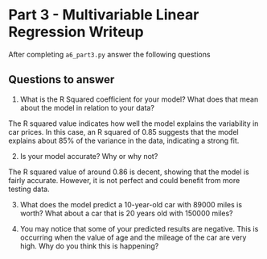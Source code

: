 # Part 3 - Multivariable Linear Regression Writeup

After completing `a6_part3.py` answer the following questions

## Questions to answer

1. What is the R Squared coefficient for your model? What does that mean about the model in relation to your data?

The R squared value indicates how well the model explains the variability in car prices. In this case, an R squared of 0.85 suggests that the model explains about 85% of the variance in the data, indicating a strong fit.

2. Is your model accurate? Why or why not?

The R squared value of around 0.86 is decent, showing that the model is fairly accurate. However, it is not perfect and could benefit from more testing data.

3. What does the model predict a 10-year-old car with 89000 miles is worth? What about a car that is 20 years old with 150000 miles?

4. You may notice that some of your predicted results are negative. This is occurring when the value of age and the mileage of the car are very high. Why do you think this is happening?
